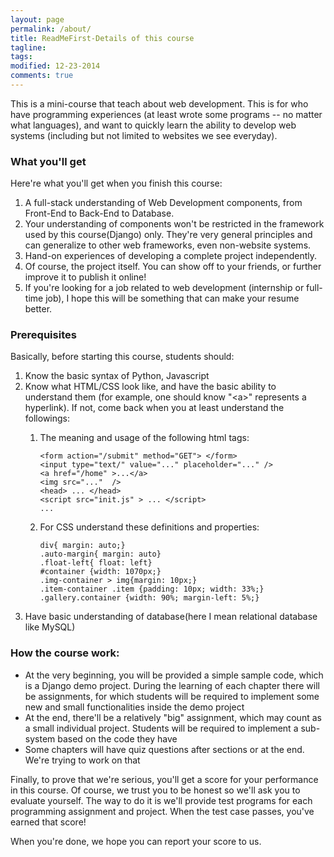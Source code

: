 ```yaml
---
layout: page
permalink: /about/
title: ReadMeFirst-Details of this course
tagline: 
tags: 
modified: 12-23-2014
comments: true
---
```


This is a mini-course that teach about web development. This is for who have programming experiences (at least wrote some programs -- no matter what languages), and want to quickly learn the ability to develop web systems (including but not limited to websites we see everyday). 

### What you'll get

Here're what you'll get when you finish this course:

1.  A full-stack understanding of Web Development components, from Front-End to Back-End to Database.
2.  Your understanding of components won't be restricted in the framework used by this course(Django) only. They're very general principles and can generalize to other web frameworks, even non-website systems.
3.  Hand-on experiences of developing a complete project independently.
4.  Of course, the project itself. You can show off to your friends, or further improve it to publish it online! 
5.  If you're looking for a job related to web development (internship or full-time job), I hope this will be something that can make your resume better.

### Prerequisites

Basically, before starting this course, students should:  

1.  Know the basic syntax of Python, Javascript  
2.  Know what HTML/CSS look like, and have the basic ability to understand them (for example, one should know "<a\>" represents a hyperlink). If not, come back when you at least understand the followings:
    1.  The meaning and usage of the following html tags:

            <form action="/submit" method="GET"> </form>
            <input type="text/" value="..." placeholder="..." />  
            <a href="/home" >...</a>   
            <img src="..."  />  
            <head> ... </head>
            <script src="init.js" > ... </script>
            ...

    2.  For CSS understand these definitions and properties:  

            div{ margin: auto;}  
            .auto-margin{ margin: auto}  
            .float-left{ float: left}
            #container {width: 1070px;}
            .img-container > img{margin: 10px;}
            .item-container .item {padding: 10px; width: 33%;}
            .gallery.container {width: 90%; margin-left: 5%;}

3.  Have basic understanding of database(here I mean relational database like MySQL)

### How the course work:  

*   At the very beginning, you will be provided a simple sample code, which is a Django demo project. During the learning of each chapter there will be assignments, for which students will be required to implement some new and small functionalities inside the demo project
*   At the end, there'll be a relatively "big" assignment, which may count as a small individual project. Students will be required to implement a sub-system based on the code they have
*   Some chapters will have quiz questions after sections or at the end. We're trying to work on that

Finally, to prove that we're serious, you'll get a score for your performance in this course. Of course, we trust you to be honest so we'll ask you to evaluate yourself. The way to do it is we'll provide test programs for each programming assignment and project. When the test case passes, you've earned that score!

When you're done, we hope you can report your score to us. 


